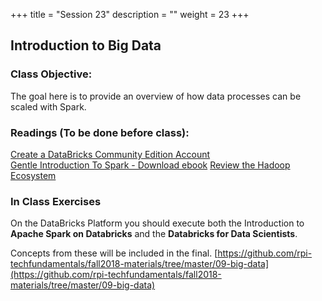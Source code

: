 +++
title = "Session 23"
description = ""
weight = 23
+++

## Introduction to Big Data

### Class Objective:
The goal here is to provide an overview of how data processes can be scaled with Spark.

### Readings (To be done before class):
[Create a DataBricks Community Edition Account](https://accounts.cloud.databricks.com/registration.html#signup/community) <br>
[Gentle Introduction To Spark - Download ebook](http://go.databricks.com/gentle-intro-spark)
[Review the Hadoop Ecosystem](http://hadoop.apache.org)

### In Class Exercises
On the DataBricks Platform you should execute both the Introduction to **Apache Spark on Databricks** and the **Databricks for Data Scientists**.

Concepts from these will be included in the final.
[https://github.com/rpi-techfundamentals/fall2018-materials/tree/master/09-big-data](https://github.com/rpi-techfundamentals/fall2018-materials/tree/master/09-big-data)
